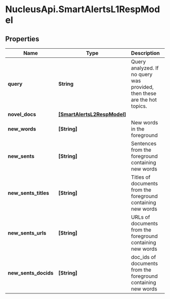 # NucleusApi.SmartAlertsL1RespModel

## Properties
Name | Type | Description | Notes
------------ | ------------- | ------------- | -------------
**query** | **String** | Query analyzed. If no query was provided, then these are the hot topics. | [optional] 
**novel_docs** | [**[SmartAlertsL2RespModel]**](SmartAlertsL2RespModel.md) |  | [optional] 
**new_words** | **[String]** | New words in the foreground | [optional] 
**new_sents** | **[String]** | Sentences from the foreground containing new words | [optional] 
**new_sents_titles** | **[String]** | Titles of documents from the foreground containing new words | [optional] 
**new_sents_urls** | **[String]** | URLs of documents from the foreground containing new words | [optional] 
**new_sents_docids** | **[String]** | doc_ids of documents from the foreground containing new words | [optional] 


